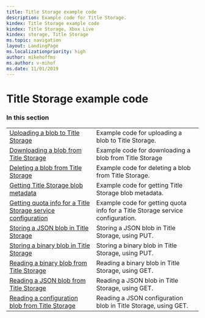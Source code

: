 ```yaml
---
title: Title Storage example code
description: Example code for Title Storage.
kindex: Title Storage example code
kindex: Title Storage, Xbox Live
kindex: storage, Title Storage
ms.topic: navigation
layout: LandingPage
ms.localizationpriority: high
author: mikehoffms
ms.author: v-mihof
ms.date: 11/01/2019
---
```

 
# Title Storage example code


### In this section

|     |     |
| --- | --- |
| [Uploading a blob to Title Storage](live-uploading-title-storage-blob.md) | Example code for uploading a blob to Title Storage. |
| [Downloading a blob from Title Storage](live-downloading-title-storage-blob.md) | Example code for downloading a blob from Title Storage |
| [Deleting a blob from Title Storage](live-deleting-title-storage-blob.md) | Example code for deleting a blob from Title Storage. |
| [Getting Title Storage blob metadata](live-getting-title-storage-blob-metadata.md) | Example code for getting Title Storage blob metadata. |
| [Getting quota info for a Title Storage service configuration](live-getting-title-storage-quota-info.md) | Example code for getting quota info for a Title Storage service configuration. |
| [Storing a JSON blob in Title Storage](live-storing-jsonblobs.md) | Storing a JSON blob in Title Storage, using PUT. |
| [Storing a binary blob in Title Storage](live-storing-binary-blobs.md) | Storing a binary blob in Title Storage, using PUT. |
| [Reading a binary blob from Title Storage](live-reading-binary-blobs.md) | Reading a binary blob in Title Storage, using GET. |
| [Reading a JSON blob from Title Storage](live-reading-jsonblobs.md) | Reading a JSON blob in Title Storage, using GET. |
| [Reading a configuration blob from Title Storage](live-reading-configuration-blobs.md) | Reading a JSON configuration blob in Title Storage, using GET. |

<!-- {% jumppage its %} -->
